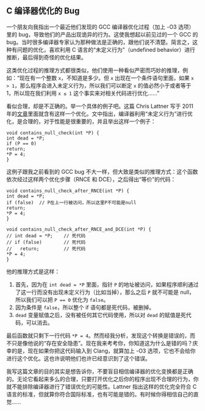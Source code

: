 <div class="inner">
<h2>C 编译器优化的 Bug</h2>
<p>一个朋友向我指出一个最近他们发现的 GCC 编译器优化过程（加上 -O3 选项）里的 bug，导致他们的产品出现诡异的行为。这使我想起以前见过的一个 GCC 的 bug。当时很多编译器专家认为那种做法是正确的，跟他们说不清楚。简言之，这种有问题的优化，喜欢利用 C 语言的“未定义行为”（undefined behavior）进行推断，最后得到奇怪的优化结果。</p>
<p>这类优化过程的推理方式都很类似，他们使用一种看似严密而巧妙的推理，例如：“现在有一个整数 <code class="language-plaintext highlighter-rouge">x</code>，不知道是多少。但 <code class="language-plaintext highlighter-rouge">x</code> 出现在一个条件语句里面，如果 <code class="language-plaintext highlighter-rouge">x &gt; 1</code>，那么程序会进入未定义行为，所以我们可以断定 <code class="language-plaintext highlighter-rouge">x</code> 的值必然小于或者等于 1，所以现在我们利用 <code class="language-plaintext highlighter-rouge">x ≤ 1</code> 这个事实来对相关代码进行优化……”</p>
<p>看似合理，却是不正确的。举一个具体的例子吧。这篇 Chris Lattner 写于 2011 年的<a href="http://blog.llvm.org/2011/05/what-every-c-programmer-should-know_14.html">文章</a>里面就含有这样一个优化。文中指出，编译器利用“未定义行为”进行优化，是合理的，对于性能是很重要的，并且举出这样一个例子：</p>
<div class="language-c highlighter-rouge"><div class="highlight"><pre class="highlight"><code><span class="kt">void</span> <span class="nf">contains_null_check</span><span class="p">(</span><span class="kt">int</span> <span class="o">*</span><span class="n">P</span><span class="p">)</span> <span class="p">{</span>
<span class="kt">int</span> <span class="n">dead</span> <span class="o">=</span> <span class="o">*</span><span class="n">P</span><span class="p">;</span>
<span class="k">if</span> <span class="p">(</span><span class="n">P</span> <span class="o">==</span> <span class="mi">0</span><span class="p">)</span>
<span class="k">return</span><span class="p">;</span>
<span class="o">*</span><span class="n">P</span> <span class="o">=</span> <span class="mi">4</span><span class="p">;</span>
<span class="p">}</span>
</code></pre></div></div>
<p>这例子跟我之前看到的 GCC bug 不大一样，但大致是类似的推理方式：这个函数依次经过这样两个优化步骤（RNCE 和 DCE），之后得出“等价”的代码：</p>
<div class="language-c highlighter-rouge"><div class="highlight"><pre class="highlight"><code><span class="kt">void</span> <span class="nf">contains_null_check_after_RNCE</span><span class="p">(</span><span class="kt">int</span> <span class="o">*</span><span class="n">P</span><span class="p">)</span> <span class="p">{</span>
<span class="kt">int</span> <span class="n">dead</span> <span class="o">=</span> <span class="o">*</span><span class="n">P</span><span class="p">;</span>
<span class="k">if</span> <span class="p">(</span><span class="nb">false</span><span class="p">)</span>  <span class="c1">// P在上一行被访问，所以这里P不可能是null</span>
<span class="k">return</span><span class="p">;</span>
<span class="o">*</span><span class="n">P</span> <span class="o">=</span> <span class="mi">4</span><span class="p">;</span>
<span class="p">}</span>
</code></pre></div></div>
<div class="language-c highlighter-rouge"><div class="highlight"><pre class="highlight"><code><span class="kt">void</span> <span class="nf">contains_null_check_after_RNCE_and_DCE</span><span class="p">(</span><span class="kt">int</span> <span class="o">*</span><span class="n">P</span><span class="p">)</span> <span class="p">{</span>
<span class="c1">// int dead = *P;    // 死代码</span>
<span class="c1">// if (false)        // 死代码</span>
<span class="c1">//   return;         // 死代码</span>
<span class="o">*</span><span class="n">P</span> <span class="o">=</span> <span class="mi">4</span><span class="p">;</span>
<span class="p">}</span>
</code></pre></div></div>
<p>他的推理方式是这样：</p>
<ol>
<li>首先，因为在 <code class="language-plaintext highlighter-rouge">int dead = *P</code> 里面，指针 <code class="language-plaintext highlighter-rouge">P</code> 的地址被访问，如果程序顺利通过了这一行而没有出现未定义行为（比如当掉），那么之后 <code class="language-plaintext highlighter-rouge">P</code> 就不可能是 null，所以我们可以把 <code class="language-plaintext highlighter-rouge">P == 0</code> 优化为 <code class="language-plaintext highlighter-rouge">false</code>。</li>
<li>因为条件是 <code class="language-plaintext highlighter-rouge">false</code>，所以整个 if 语句都是死代码，被删掉。</li>
<li><code class="language-plaintext highlighter-rouge">dead</code> 变量赋值之后，没有被任何其它代码使用，所以对 <code class="language-plaintext highlighter-rouge">dead</code> 的赋值是死代码，可以消去。</li>
</ol>
<p>最后函数就只剩下一行代码 <code class="language-plaintext highlighter-rouge">*P = 4</code>。然而经我分析，发现这个转换是错误的，而不只是像他说的“存在安全隐患”。现在我来考考你，你知道这为什么是错的吗？庆幸的是，现在如果你把这代码输入到 Clang，就算加上 -O3 选项，它也不会给你进行这个优化。这也许说明他们也许已经意识到了这个错误。</p>
<p>我写这篇文章的目的其实是想告诉你，不要盲目相信编译器的优化变换都是正确的。无论它看起来多么的合理，只要打开优化之后你的程序出现不合理的行为，你就不能排除编译器进行了错误优化的可能性。Lattner 指出这样的优化完全符合 C 语言的标准，但就算你符合国际标准，也有可能是错的。有时候你得相信自己的直觉……</p>
</div>
    